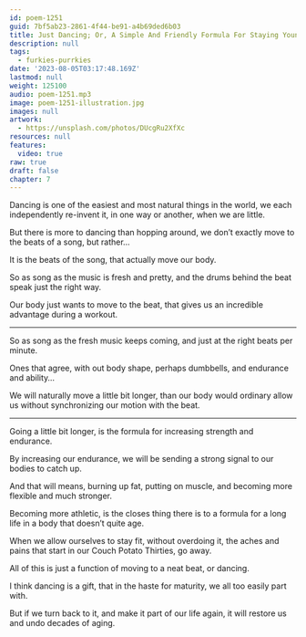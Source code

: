 ```yaml
---
id: poem-1251
guid: 7bf5ab23-2861-4f44-be91-a4b69ded6b03
title: Just Dancing; Or, A Simple And Friendly Formula For Staying Young
description: null
tags:
  - furkies-purrkies
date: '2023-08-05T03:17:48.169Z'
lastmod: null
weight: 125100
audio: poem-1251.mp3
image: poem-1251-illustration.jpg
images: null
artwork:
  - https://unsplash.com/photos/DUcgRu2XfXc
resources: null
features:
  video: true
raw: true
draft: false
chapter: 7
---
```


Dancing is one of the easiest and most natural things in the world,
we each independently re-invent it, in one way or another, when we are little.

But there is more to dancing than hopping around,
we don’t exactly move to the beats of a song, but rather…

It is the beats of the song,
that actually move our body.

So as song as the music is fresh and pretty,
and the drums behind the beat speak just the right way.

Our body just wants to move to the beat,
that gives us an incredible advantage during a workout.

---

So as song as the fresh music keeps coming,
and just at the right beats per minute.

Ones that agree,
with out body shape, perhaps dumbbells, and endurance and ability…

We will naturally move a little bit longer,
than our body would ordinary allow us without synchronizing our motion with the beat.

---

Going a little bit longer,
is the formula for increasing strength and endurance.

By increasing our endurance,
we will be sending a strong signal to our bodies to catch up.

And that will means, burning up fat, putting on muscle,
and becoming more flexible and much stronger.

Becoming more athletic,
is the closes thing there is to a formula for a long life in a body that doesn’t quite age.

When we allow ourselves to stay fit, without overdoing it,
the aches and pains that start in our Couch Potato Thirties, go away.

All of this is just a function of moving to a neat beat,
or dancing.

I think dancing is a gift,
that in the haste for maturity, we all too easily part with.

But if we turn back to it, and make it part of our life again,
it will restore us and undo decades of aging.
